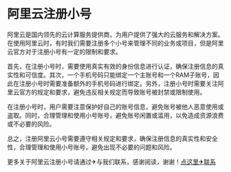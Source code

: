 # 阿里云注册小号

阿里云是国内领先的云计算服务提供商，为用户提供了强大的云服务和解决方案。在使用阿里云时，有时我们需要注册多个小号来管理不同的业务或项目，但是阿里云官方对于注册小号有一定的限制和要求。

首先，在注册小号时，需要使用真实有效的身份信息进行认证，确保注册信息的真实性和可信度。其次，一个手机号码只能绑定一个主账号和一个RAM子账号，因此在注册小号时需要准备额外的手机号码进行绑定。另外，注册小号时需要关注阿里云官方的规定和要求，避免违反相关规定而导致账号被封禁或限制使用。

在注册小号时，用户需要注意保护好自己的账号信息，避免账号被他人恶意使用或盗取。同时，合理管理和使用小号账号，避免账号闲置或滥用，以免造成资源浪费或不必要的风险。

总之，注册阿里云小号需要遵守相关规定和要求，确保注册信息的真实性和安全性，合理管理和使用小号账号，避免出现不必要的问题和风险。

更多关于阿里云注册小号请通过✈与我们联系，感谢阅读，谢谢！[点这里✈联系](https://a.k02.cc)